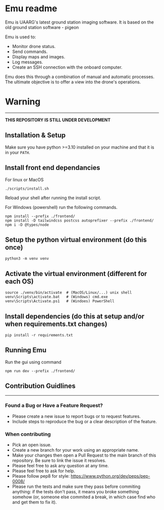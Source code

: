 Emu readme
=============
Emu is UAARG's latest ground station imaging software. It is based on 
the old ground station software - pigeon 

Emu is used to:
- Monitor drone status.
- Send commands.
- Display maps and images.
- Log messages.
- Create an SSH connection with the onboard computer.

Emu does this through a combination of manual and
automatic processes. The ultimate objective is to offer a view into 
the drone's operations.

# Warning
--------------
**THIS REPOSITORY IS STILL UNDER DEVELOPMENT**

Installation & Setup
--------------------

Make sure you have python >=3.10 installed on your machine and that it is in
your `PATH`.

Install front end dependancies
--------------------
For linux or MacOS
```
./scripts/install.sh
```
Reload your shell after running the install script.

For Windows (powershell) run the following commands.
```
npm install --prefix ./frontend/
npm install -D tailwindcss postcss autoprefixer --prefix ./frontend/
npm i -D @types/node
```

Setup the python virtual environment (do this once)
--------------------
```
python3 -m venv venv
```

Activate the virtual environment (different for each OS)
--------------------
```
source ./venv/bin/activate  # (MacOS/Linux/...) unix shell
venv\Scripts\activate.bat   # (Windows) cmd.exe
venv\Scripts\Activate.ps1   # (Windoes) PowerShell
```

Install dependencies (do this at setup and/or when requirements.txt changes)
--------------------
```
pip install -r requirements.txt
```

Running Emu
--------------
Run the gui using command
```
npm run dev --prefix ./frontend/
```

## Contribution Guidlines
------------
### Found a Bug or Have a Feature Request?
* Please create a new issue to report bugs or to request features.
* Include steps to reproduce the bug or a clear description of the feature.

### When contributing
* Pick an open issue. 
* Create a new branch for your work using an appropriate name. 
* Make your changes then open a Pull Request to the main branch of this repository. Be sure to link the issue it resolves. 
* Please feel free to ask any question at any time.
* Please feel free to ask for help.
* Please follow pep8 for style: https://www.python.org/dev/peps/pep-0008/
* Please run the tests and make sure they pass before commiting
  anything: if the tests don't pass, it means you broke something
  somehow (or, someone else commited a break, in which case find who
  and get them to fix it).

